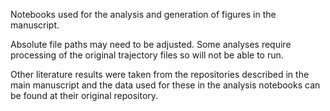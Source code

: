 Notebooks used for the analysis and generation of figures in the manuscript.

Absolute file paths may need to be adjusted. Some analyses require processing of the original trajectory files so will not be able to run.

Other literature results were taken from the repositories described in the main manuscript and the data used for these in the analysis notebooks can be found at their original repository.